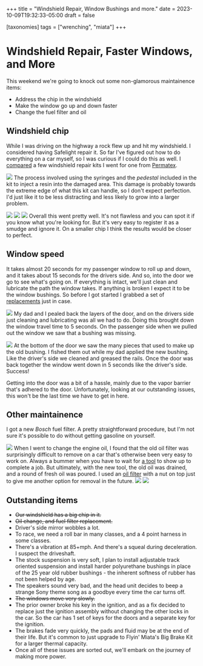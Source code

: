 +++
title = "Windshield Repair, Window Bushings and more."
date = 2023-10-09T19:32:33-05:00
draft = false

[taxonomies]
tags = ["wrenching", "miata"]
+++

# Windshield Repair, Faster Windows, and More

This weekend we're going to knock out some non-glamorous maintainence items:
+ Address the chip in the windshield
+ Make the window go up and down faster
+ Change the fuel filter and oil

## Windshield chip

While I was driving on the highway a rock flew up and hit my windshield. I considered having Safelight repair it. So far I've figured out how to do everything on a car myself, so I was curious if I could do this as well. I [compared](https://www.youtube.com/watch?v=2fxxfZDOD1U) a few windshield repair kits I went for one from [Permatex](https://www.amazon.com/dp/B000ALJ4MY?ref=nb_sb_ss_w_as-reorder-t1_k0_1_8&amp=&crid=3C3H7R175CQ3G&amp=&sprefix=permatex).

![](https://lh3.googleusercontent.com/pw/AIL4fc_JiA60bssM9gjPOnyfrS7OTxXKCGfpX3QkNoBcjR6pedMNotxStrardBYV9oFXnYOs_JyiDH6JdYpGHp01MquGVgE5A3ziokVAzqT21lD83EI16bNVTj54jwKFv06uezxKbpJgCc6PhhZJcdCpIzaBPQ=w1858-h1654-s-no?authuser=0)
The process involved using the syringes and the *pedestal*  included in the kit to inject a resin into the damaged area. This damage is probably towards the extreme edge of what this kit can handle, so I don't expect perfection. I'd just like it to be less distracting and less likely to grow into a larger problem.

![](https://lh3.googleusercontent.com/pw/AIL4fc8k8R1UAdgWxV-zW1AXV_U2YxdBmgrTJ1S8Tvz_fzCYHGOrwkCw1QAoz8XL-LYHHuBNZ05Q88jltxJdnSnVvj5SpKat2Wd4F8-1mZZm9gRchtHkkIv_5AXBHkbwpR_9xKhsM9ml8FPHPkziPpf7b3mcoQ=w1240-h1654-s-no?authuser=0)
![](https://lh3.googleusercontent.com/pw/AIL4fc-atCbdH78HboNVn-lWnNyfQfQojLOvXdnDzTutZIHsaBIQ2qwLap4DImjq46VRi1-tArxiYfA8-ry_GevJi3XZUEQVX4D34MBsbRH_lDCKxUvLZcsbUFZUiZgPd19JxPwdjF8MGV9hmegj3l6mEdFAuw=w1240-h1654-s-no?authuser=0)
![](https://lh3.googleusercontent.com/pw/AIL4fc8VJ_63KbgJNm7P0uewnW4MgEHd4QVvPub3uFyQza7UUO4_RkVyAKUnsP1kbZsd6eHwRw06Gqli9mTY8B2b7JFedktsOGac0ZfG6yufIXUuIhcn-nuH2ELwKVn2H5kqLsYTzE_gYYY3LfDLb-c3YZXefA=w1240-h1654-s-no?authuser=0)
Overall this went pretty well. It's not flawless and you can spot it if you know what you're looking for. But it's very easy to register it as a smudge and ignore it. On a smaller chip I think the results would be closer to perfect.

## Window speed

It takes almost 20 seconds for my passenger window to roll up and down, and it takes about 15 seconds for the drivers side. And so, into the door we go to see what's going on. If everything is intact, we'll just clean and lubricate the path the window takes. If anything is broken I expect it to be the window bushings. So before I got started I grabbed a set of [replacements](https://www.amazon.com/gp/product/B09V287JKN/ref=ppx_yo_dt_b_search_asin_title?ie=UTF8&psc=1) just in case.

![](https://lh3.googleusercontent.com/pw/AIL4fc8ItDwhK3G5dyNPuQl_Cz8aeOAvLPljD-a6YFPLGL4a7A-CrVRV-MM3xoiOPCf8w96BQP7DzXRSNSNT2g9mOY1mhMb0A7u6vQyq3rsUy_rVu99tnlH6keHRZgG8VnCR0IW2cn1MUL5cLTLho_iSSuItfOiZlUvp0SjRLg78d0gzioX6OL1Kxjmqx9HcQ5LKplV4LQN_Cg8aaPTHPVcSmEkI-tHnaR_Skm6MqxkupQ3jn44juTJuAksSalcxCTf2bGf_PqAThIwifU-9hcEakZOQra0o91z4mZ8P7AUSJjuX8qMkuFceFkxGquLaYcTd51cxvAuBpgx0Sb9TbnNoFCuBGBioXmMr0Nm23zG9sHa953UtApZsbrLC2cYvhii5xiZ2sIl95FBoFQ3918gqoworR6wDoixU5FDh70dIeVFCBM0LAzKYqfGjiqCxDMbPo14EhrODoOd6p6oEorKg18IbevVR1xXtjkaXyfs7A8eD8vp6icsre2zoKXTKPkawK-VVVIzH32ZyX_PV_xCSU147gEO7cJTZti5QKd2bRTqiG20_6js4veAPWFYgOpnP77nwqqEdqN-SNerF8ZahO8O-xah1XZaFLs3zZCWx1iYKTdFPudCIY_51xDB1Xm0z4lOCPxYTkY-ElsxENtq4scRCP7KQFDZexvrm4bT3FcXOo06_CZPPTQJCf47HWc34BQPfmpV_RL0hDvk0WKSVwaVI0wRw-AZtI9wW6_T-xkgjdBunID2x7OwUoxh0i-bV7rv8r-Wc2n-l6qsfe-wo5Yy17xKDFny_WyABCEuNlTZTm3XG2nLu1GP_L_MvNSB2eY1shlK8SMYuvX86obQfowrPHGWCGMteEEYNExRzF9kKAnFVunhG4TKsZR6G17llJ7A8Ui8wvnD27NZdwB1Njwc=w1240-h1654-s-no?authuser=0) 
My dad and I pealed back the layers of the door, and on the drivers side just cleaning and lubricating was all we had to do. Doing this brought down the window travel time to 5 seconds. On the passenger side when we pulled out the window we saw that a bushing was missing.

![](https://lh3.googleusercontent.com/pw/AIL4fc_xYIHKCNpV-JBzlMRi9E0qit7wOoXRjKRNFNSPHd5BHfRLcdupp877s9brDYfy8W_hZRRGgJVxz6GfOZsX5ySjEKNQU3101hPkNGEluJwv-CKObK3kthYfC0BhK4BwkO1QaaV5ov9P_5QlRSRIgxKVOg=w1240-h1654-s-no?authuser=0)
At the bottom of the door we saw the many pieces that used to make up the old bushing. I fished them out while my dad applied the new bushing. Like the driver's side we cleaned and greased the rails. Once the door was back together the window went down in 5 seconds like the driver's side. Success!

Getting into the door was a bit of a hassle, mainly due to the vapor barrier that's adhered to the door. Unfortunately, looking at our outstanding issues, this won't be the last time we have to get in here.

## Other maintainence

I got a new *Bosch*  fuel filter. 
A pretty straightforward procedure, but I'm not sure it's possible to do without getting gasoline on yourself.

![](https://lh3.googleusercontent.com/pw/AIL4fc-FRRvsMu_2E37BC9zj0IDV09oOoMOlbACAk0Isb-SNGHK5U_jZXAN7m7ZYn5tcF7rGv7OrsGg6Gv-PyzDpEBsfciSPnmW_ohmEfarl42tAULbGLi_h3IEnCuDkylEMq1xfVrKsVr1NWMe1PsOr7jIgVA=w2206-h1654-s-no?authuser=0)
When I went to change the engine oil, I found that the old oil filter was surprisingly difficult to remove on a car that's otherwise been very easy to work on. Always a bummer when you have to wait for [a tool](https://www.amazon.com/HORUSDY-Adjustable-Filter-Pliers-Removal/dp/B098JDWN1T/ref=sr_1_3_sspa?crid=1OW0GYS9K7KTF&keywords=oil+filter+pliers&qid=1695349420&sprefix=oil+filter+pli%2Caps%2C77&sr=8-3-spons&sp_csd=d2lkZ2V0TmFtZT1zcF9hdGY&psc=1) to show up to complete a job. But ultimately, with the new tool, the old oil was drained, and a round of fresh oil was poured. I used an [oil filter](https://www.amazon.com/gp/product/B000C4087Y/ref=ppx_yo_dt_b_search_asin_title?ie=UTF8&psc=1) with a nut on top just to give me another option for removal in the future.
![](https://lh3.googleusercontent.com/pw/AIL4fc_185KLhKVWUz3gV-mKOwAmC_P6_jpaA2uVaAyoCNsmCXrY0Zb5UH7C2tztBGakNT-dBb4WrSpRug6ctQ_sA0YX3NphOxHDDvVGaR6OZbkw7c9w3-MFgW_8ksfFwmvvaY0ZwoY3zUzfsj5ZjZb_TraoaA=w1240-h1654-s-no?authuser=0)
![](https://lh3.googleusercontent.com/pw/AIL4fc9rYATE977WEFQHkul9uIsdWerJIBFrECFFvQs1wzEV9MEzYk_RPpwq2Rh1toSqh3ZsKpVR-IzE1X5j7TRs3CGQY-hx2sX1jhF9o5i8qjM-JcDFbUzXtwAvGF0hFGpCbSlmH_3cnwg8sUD7BwpxXJSFxg=w2012-h1654-s-no?authuser=0)

## Outstanding items

+ ~~Our windshield has a big chip in it.~~
+ ~~Oil change, and fuel filter replacement.~~
+ Driver's side mirror wobbles a lot. 
+ To race, we need a roll bar in many classes, and a 4 point harness in some classes.
+ There's a vibration at 85+mph. And there's a squeal during deceleration. I suspect the driveshaft.
+ The stock suspension is very soft, I plan to install adjustable track oriented suspension and install harder polyurethane bushings in place of the 25 year old rubber bushings - the inherent softness of rubber has not been helped by age. 
+ The speakers sound very bad, and the head unit decides to beep a strange Sony theme song as a goodbye every time the car turns off.
+ ~~The windows move very slowly.~~
+ The prior owner broke his key in the ignition, and as a fix decided to replace just the ignition assembly without changing the other locks in the car. So the car has 1 set of keys for the doors and a separate key for the ignition. 
+ The brakes fade very quickly, the pads and fluid may be at the end of their life. But it's common to just upgrade to Flyin' Miata's Big Brake Kit for a larger thermal capacity.
+ Once all of these issues are sorted out, we'll embark on the journey of making more power.

